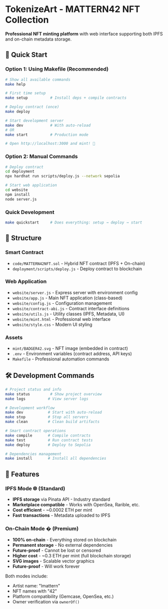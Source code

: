 # TokenizeArt - MATTERN42 NFT Collection

**Professional NFT minting platform** with web interface supporting both IPFS and on-chain metadata storage.

## 🚀 Quick Start

### Option 1: Using Makefile (Recommended)
```bash
# Show all available commands
make help

# First time setup
make setup          # Install deps + compile contracts

# Deploy contract (once)
make deploy

# Start development server
make dev            # With auto-reload
# OR
make start          # Production mode

# Open http://localhost:3000 and mint! 🎨
```

### Option 2: Manual Commands
```bash
# Deploy contract
cd deployment
npx hardhat run scripts/deploy.js --network sepolia

# Start web application
cd website
npm install
node server.js
```

### Quick Development
```bash
make quickstart     # Does everything: setup → deploy → start
```

## 📁 Structure

### Smart Contract
- `code/MATTERN42NFT.sol` - Hybrid NFT contract (IPFS + On-chain)
- `deployment/scripts/deploy.js` - Deploy contract to blockchain

### Web Application
- `website/server.js` - Express server with environment config
- `website/app.js` - Main NFT application (class-based)
- `website/config.js` - Configuration management
- `website/contract-abi.js` - Contract interface definitions
- `website/utils.js` - Utility classes (IPFS, Metadata, UI)
- `website/mint.html` - Professional web interface
- `website/style.css` - Modern UI styling

### Assets
- `mint/BADGER42.svg` - NFT image (embedded in contract)
- `.env` - Environment variables (contract address, API keys)
- `Makefile` - Professional automation commands

## 🛠️ Development Commands

```bash
# Project status and info
make status         # Show project overview
make logs          # View server logs

# Development workflow  
make dev           # Start with auto-reload
make stop          # Stop all servers
make clean         # Clean build artifacts

# Smart contract operations
make compile       # Compile contracts
make test          # Run contract tests
make deploy        # Deploy to Sepolia

# Dependencies management
make install       # Install all dependencies
```

## 🎯 Features

### IPFS Mode 🌐 (Standard)
- **IPFS storage** via Pinata API - Industry standard
- **Marketplace compatible** - Works with OpenSea, Rarible, etc.
- **Cost efficient** - ~0.0002 ETH per mint
- **Fast transactions** - Metadata uploaded to IPFS

### On-Chain Mode � (Premium)
- **100% on-chain** - Everything stored on blockchain
- **Permanent storage** - No external dependencies
- **Future-proof** - Cannot be lost or censored
- **Higher cost** - ~0.3 ETH per mint (full blockchain storage)
- **SVG images** - Scalable vector graphics
- **Future-proof** - Will work forever

Both modes include:
- Artist name: "lmattern" 
- NFT names with "42"
- Platform compatibility (Gemcase, OpenSea, etc.)
- Owner verification via `ownerOf()`
